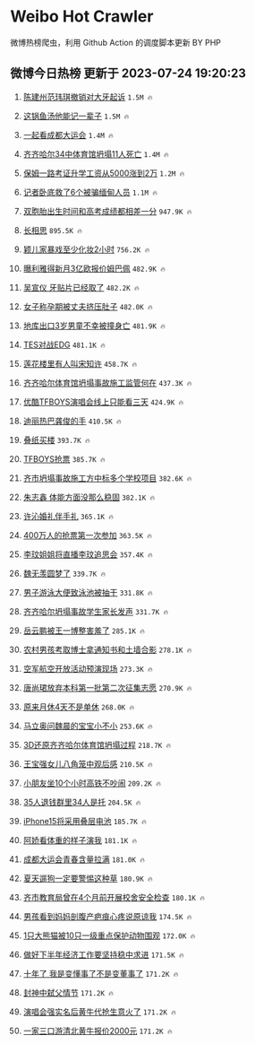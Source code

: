 # Weibo Hot Crawler 



微博热榜爬虫，利用 Github Action 的调度脚本更新 BY PHP 


## 微博今日热榜 更新于 2023-07-24 19:20:23 
1. [陈建州范玮琪撤销对大牙起诉](https://s.weibo.com/weibo?q=%23%E9%99%88%E5%BB%BA%E5%B7%9E%E8%8C%83%E7%8E%AE%E7%90%AA%E6%92%A4%E9%94%80%E5%AF%B9%E5%A4%A7%E7%89%99%E8%B5%B7%E8%AF%89%23&t=31&band_rank=1&Refer=top) `1.5M 🔥` 

1. [这锅鱼汤他能记一辈子](https://s.weibo.com/weibo?q=%23%E8%BF%99%E9%94%85%E9%B1%BC%E6%B1%A4%E4%BB%96%E8%83%BD%E8%AE%B0%E4%B8%80%E8%BE%88%E5%AD%90%23&t=31&band_rank=2&Refer=top) `1.5M 🔥` 

1. [一起看成都大运会](https://s.weibo.com/weibo?q=%23%E4%B8%80%E8%B5%B7%E7%9C%8B%E6%88%90%E9%83%BD%E5%A4%A7%E8%BF%90%E4%BC%9A%23&t=31&band_rank=3&Refer=top) `1.4M 🔥` 

1. [齐齐哈尔34中体育馆坍塌11人死亡](https://s.weibo.com/weibo?q=%23%E9%BD%90%E9%BD%90%E5%93%88%E5%B0%9434%E4%B8%AD%E4%BD%93%E8%82%B2%E9%A6%86%E5%9D%8D%E5%A1%8C11%E4%BA%BA%E6%AD%BB%E4%BA%A1%23&t=31&band_rank=4&Refer=top) `1.4M 🔥` 

1. [保姆一路考证升学工资从5000涨到2万](https://s.weibo.com/weibo?q=%23%E4%BF%9D%E5%A7%86%E4%B8%80%E8%B7%AF%E8%80%83%E8%AF%81%E5%8D%87%E5%AD%A6%E5%B7%A5%E8%B5%84%E4%BB%8E5000%E6%B6%A8%E5%88%B02%E4%B8%87%23&t=31&band_rank=5&Refer=top) `1.2M 🔥` 

1. [记者卧底救了6个被骗缅甸人员](https://s.weibo.com/weibo?q=%E8%AE%B0%E8%80%85%E5%8D%A7%E5%BA%95%E6%95%91%E4%BA%866%E4%B8%AA%E8%A2%AB%E9%AA%97%E7%BC%85%E7%94%B8%E4%BA%BA%E5%91%98&t=31&band_rank=6&Refer=top) `1.1M 🔥` 

1. [双胞胎出生时间和高考成绩都相差一分](https://s.weibo.com/weibo?q=%23%E5%8F%8C%E8%83%9E%E8%83%8E%E5%87%BA%E7%94%9F%E6%97%B6%E9%97%B4%E5%92%8C%E9%AB%98%E8%80%83%E6%88%90%E7%BB%A9%E9%83%BD%E7%9B%B8%E5%B7%AE%E4%B8%80%E5%88%86%23&t=31&band_rank=7&Refer=top) `947.9K 🔥` 

1. [长相思](https://s.weibo.com/weibo?q=%E9%95%BF%E7%9B%B8%E6%80%9D&t=31&band_rank=8&Refer=top) `895.5K 🔥` 

1. [颖儿家暴戏至少化妆2小时](https://s.weibo.com/weibo?q=%23%E9%A2%96%E5%84%BF%E5%AE%B6%E6%9A%B4%E6%88%8F%E8%87%B3%E5%B0%91%E5%8C%96%E5%A6%862%E5%B0%8F%E6%97%B6%23&t=31&band_rank=9&Refer=top) `756.2K 🔥` 

1. [曝利雅得新月3亿欧报价姆巴佩](https://s.weibo.com/weibo?q=%23%E6%9B%9D%E5%88%A9%E9%9B%85%E5%BE%97%E6%96%B0%E6%9C%883%E4%BA%BF%E6%AC%A7%E6%8A%A5%E4%BB%B7%E5%A7%86%E5%B7%B4%E4%BD%A9%23&t=31&band_rank=10&Refer=top) `482.9K 🔥` 

1. [吴宣仪 牙贴片已经取了](https://s.weibo.com/weibo?q=%E5%90%B4%E5%AE%A3%E4%BB%AA%20%E7%89%99%E8%B4%B4%E7%89%87%E5%B7%B2%E7%BB%8F%E5%8F%96%E4%BA%86&t=31&band_rank=11&Refer=top) `482.2K 🔥` 

1. [女子称孕期被丈夫挤压肚子](https://s.weibo.com/weibo?q=%23%E5%A5%B3%E5%AD%90%E7%A7%B0%E5%AD%95%E6%9C%9F%E8%A2%AB%E4%B8%88%E5%A4%AB%E6%8C%A4%E5%8E%8B%E8%82%9A%E5%AD%90%23&t=31&band_rank=12&Refer=top) `482.0K 🔥` 

1. [地库出口3岁男童不幸被撞身亡](https://s.weibo.com/weibo?q=%23%E5%9C%B0%E5%BA%93%E5%87%BA%E5%8F%A33%E5%B2%81%E7%94%B7%E7%AB%A5%E4%B8%8D%E5%B9%B8%E8%A2%AB%E6%92%9E%E8%BA%AB%E4%BA%A1%23&t=31&band_rank=13&Refer=top) `481.9K 🔥` 

1. [TES对战EDG](https://s.weibo.com/weibo?q=%23TES%E5%AF%B9%E6%88%98EDG%23&t=31&band_rank=14&Refer=top) `481.1K 🔥` 

1. [莲花楼里有人叫宋知许](https://s.weibo.com/weibo?q=%23%E8%8E%B2%E8%8A%B1%E6%A5%BC%E9%87%8C%E6%9C%89%E4%BA%BA%E5%8F%AB%E5%AE%8B%E7%9F%A5%E8%AE%B8%23&t=31&band_rank=15&Refer=top) `458.7K 🔥` 

1. [齐齐哈尔体育馆坍塌事故施工监管何在](https://s.weibo.com/weibo?q=%23%E9%BD%90%E9%BD%90%E5%93%88%E5%B0%94%E4%BD%93%E8%82%B2%E9%A6%86%E5%9D%8D%E5%A1%8C%E4%BA%8B%E6%95%85%E6%96%BD%E5%B7%A5%E7%9B%91%E7%AE%A1%E4%BD%95%E5%9C%A8%23&t=31&band_rank=16&Refer=top) `437.3K 🔥` 

1. [优酷TFBOYS演唱会线上只能看三天](https://s.weibo.com/weibo?q=%23%E4%BC%98%E9%85%B7TFBOYS%E6%BC%94%E5%94%B1%E4%BC%9A%E7%BA%BF%E4%B8%8A%E5%8F%AA%E8%83%BD%E7%9C%8B%E4%B8%89%E5%A4%A9%23&t=31&band_rank=17&Refer=top) `424.9K 🔥` 

1. [迪丽热巴龚俊的手](https://s.weibo.com/weibo?q=%23%E8%BF%AA%E4%B8%BD%E7%83%AD%E5%B7%B4%E9%BE%9A%E4%BF%8A%E7%9A%84%E6%89%8B%23&t=31&band_rank=18&Refer=top) `410.5K 🔥` 

1. [叠纸买楼](https://s.weibo.com/weibo?q=%23%E5%8F%A0%E7%BA%B8%E4%B9%B0%E6%A5%BC%23&t=31&band_rank=19&Refer=top) `393.7K 🔥` 

1. [TFBOYS抢票](https://s.weibo.com/weibo?q=TFBOYS%E6%8A%A2%E7%A5%A8&t=31&band_rank=20&Refer=top) `385.7K 🔥` 

1. [齐市坍塌事故施工方中标多个学校项目](https://s.weibo.com/weibo?q=%23%E9%BD%90%E5%B8%82%E5%9D%8D%E5%A1%8C%E4%BA%8B%E6%95%85%E6%96%BD%E5%B7%A5%E6%96%B9%E4%B8%AD%E6%A0%87%E5%A4%9A%E4%B8%AA%E5%AD%A6%E6%A0%A1%E9%A1%B9%E7%9B%AE%23&t=31&band_rank=21&Refer=top) `382.6K 🔥` 

1. [朱志鑫 体能方面没那么稳固](https://s.weibo.com/weibo?q=%E6%9C%B1%E5%BF%97%E9%91%AB%20%E4%BD%93%E8%83%BD%E6%96%B9%E9%9D%A2%E6%B2%A1%E9%82%A3%E4%B9%88%E7%A8%B3%E5%9B%BA&t=31&band_rank=22&Refer=top) `382.1K 🔥` 

1. [许沁婚礼伴手礼](https://s.weibo.com/weibo?q=%23%E8%AE%B8%E6%B2%81%E5%A9%9A%E7%A4%BC%E4%BC%B4%E6%89%8B%E7%A4%BC%23&t=31&band_rank=23&Refer=top) `365.1K 🔥` 

1. [400万人的抢票第一次参加](https://s.weibo.com/weibo?q=%23400%E4%B8%87%E4%BA%BA%E7%9A%84%E6%8A%A2%E7%A5%A8%E7%AC%AC%E4%B8%80%E6%AC%A1%E5%8F%82%E5%8A%A0%23&t=31&band_rank=24&Refer=top) `363.5K 🔥` 

1. [李玟姐姐将直播李玟追思会](https://s.weibo.com/weibo?q=%23%E6%9D%8E%E7%8E%9F%E5%A7%90%E5%A7%90%E5%B0%86%E7%9B%B4%E6%92%AD%E6%9D%8E%E7%8E%9F%E8%BF%BD%E6%80%9D%E4%BC%9A%23&t=31&band_rank=25&Refer=top) `357.4K 🔥` 

1. [魏无羡圆梦了](https://s.weibo.com/weibo?q=%23%E9%AD%8F%E6%97%A0%E7%BE%A1%E5%9C%86%E6%A2%A6%E4%BA%86%23&t=31&band_rank=26&Refer=top) `339.7K 🔥` 

1. [男子游泳大便致泳池被抽干](https://s.weibo.com/weibo?q=%23%E7%94%B7%E5%AD%90%E6%B8%B8%E6%B3%B3%E5%A4%A7%E4%BE%BF%E8%87%B4%E6%B3%B3%E6%B1%A0%E8%A2%AB%E6%8A%BD%E5%B9%B2%23&t=31&band_rank=27&Refer=top) `331.8K 🔥` 

1. [齐齐哈尔坍塌事故学生家长发声](https://s.weibo.com/weibo?q=%23%E9%BD%90%E9%BD%90%E5%93%88%E5%B0%94%E5%9D%8D%E5%A1%8C%E4%BA%8B%E6%95%85%E5%AD%A6%E7%94%9F%E5%AE%B6%E9%95%BF%E5%8F%91%E5%A3%B0%23&t=31&band_rank=28&Refer=top) `331.7K 🔥` 

1. [岳云鹏被王一博整害羞了](https://s.weibo.com/weibo?q=%23%E5%B2%B3%E4%BA%91%E9%B9%8F%E8%A2%AB%E7%8E%8B%E4%B8%80%E5%8D%9A%E6%95%B4%E5%AE%B3%E7%BE%9E%E4%BA%86%23&t=31&band_rank=29&Refer=top) `285.1K 🔥` 

1. [农村男孩考取博士拿通知书和土墙合影](https://s.weibo.com/weibo?q=%23%E5%86%9C%E6%9D%91%E7%94%B7%E5%AD%A9%E8%80%83%E5%8F%96%E5%8D%9A%E5%A3%AB%E6%8B%BF%E9%80%9A%E7%9F%A5%E4%B9%A6%E5%92%8C%E5%9C%9F%E5%A2%99%E5%90%88%E5%BD%B1%23&t=31&band_rank=30&Refer=top) `278.1K 🔥` 

1. [空军航空开放活动预演现场](https://s.weibo.com/weibo?q=%23%E7%A9%BA%E5%86%9B%E8%88%AA%E7%A9%BA%E5%BC%80%E6%94%BE%E6%B4%BB%E5%8A%A8%E9%A2%84%E6%BC%94%E7%8E%B0%E5%9C%BA%23&t=31&band_rank=31&Refer=top) `273.3K 🔥` 

1. [唐尚珺放弃本科第一批第二次征集志愿](https://s.weibo.com/weibo?q=%23%E5%94%90%E5%B0%9A%E7%8F%BA%E6%94%BE%E5%BC%83%E6%9C%AC%E7%A7%91%E7%AC%AC%E4%B8%80%E6%89%B9%E7%AC%AC%E4%BA%8C%E6%AC%A1%E5%BE%81%E9%9B%86%E5%BF%97%E6%84%BF%23&t=31&band_rank=32&Refer=top) `270.9K 🔥` 

1. [原来月休4天不是单休](https://s.weibo.com/weibo?q=%23%E5%8E%9F%E6%9D%A5%E6%9C%88%E4%BC%914%E5%A4%A9%E4%B8%8D%E6%98%AF%E5%8D%95%E4%BC%91%23&t=31&band_rank=33&Refer=top) `268.0K 🔥` 

1. [马立奥问魏晨的宝宝小不小](https://s.weibo.com/weibo?q=%23%E9%A9%AC%E7%AB%8B%E5%A5%A5%E9%97%AE%E9%AD%8F%E6%99%A8%E7%9A%84%E5%AE%9D%E5%AE%9D%E5%B0%8F%E4%B8%8D%E5%B0%8F%23&t=31&band_rank=34&Refer=top) `253.6K 🔥` 

1. [3D还原齐齐哈尔体育馆坍塌过程](https://s.weibo.com/weibo?q=%233D%E8%BF%98%E5%8E%9F%E9%BD%90%E9%BD%90%E5%93%88%E5%B0%94%E4%BD%93%E8%82%B2%E9%A6%86%E5%9D%8D%E5%A1%8C%E8%BF%87%E7%A8%8B%23&t=31&band_rank=35&Refer=top) `218.7K 🔥` 

1. [王宝强女儿八角笼中观后感](https://s.weibo.com/weibo?q=%23%E7%8E%8B%E5%AE%9D%E5%BC%BA%E5%A5%B3%E5%84%BF%E5%85%AB%E8%A7%92%E7%AC%BC%E4%B8%AD%E8%A7%82%E5%90%8E%E6%84%9F%23&t=31&band_rank=36&Refer=top) `210.5K 🔥` 

1. [小朋友坐10个小时高铁不吵闹](https://s.weibo.com/weibo?q=%E5%B0%8F%E6%9C%8B%E5%8F%8B%E5%9D%9010%E4%B8%AA%E5%B0%8F%E6%97%B6%E9%AB%98%E9%93%81%E4%B8%8D%E5%90%B5%E9%97%B9&t=31&band_rank=37&Refer=top) `209.2K 🔥` 

1. [35人退钱群里34人是托](https://s.weibo.com/weibo?q=%2335%E4%BA%BA%E9%80%80%E9%92%B1%E7%BE%A4%E9%87%8C34%E4%BA%BA%E6%98%AF%E6%89%98%23&t=31&band_rank=38&Refer=top) `204.5K 🔥` 

1. [iPhone15将采用叠层电池](https://s.weibo.com/weibo?q=%23iPhone15%E5%B0%86%E9%87%87%E7%94%A8%E5%8F%A0%E5%B1%82%E7%94%B5%E6%B1%A0%23&t=31&band_rank=39&Refer=top) `185.7K 🔥` 

1. [阿娇看体重的样子演我](https://s.weibo.com/weibo?q=%23%E9%98%BF%E5%A8%87%E7%9C%8B%E4%BD%93%E9%87%8D%E7%9A%84%E6%A0%B7%E5%AD%90%E6%BC%94%E6%88%91%23&t=31&band_rank=40&Refer=top) `181.1K 🔥` 

1. [成都大运会青春含量拉满](https://s.weibo.com/weibo?q=%23%E6%88%90%E9%83%BD%E5%A4%A7%E8%BF%90%E4%BC%9A%E9%9D%92%E6%98%A5%E5%90%AB%E9%87%8F%E6%8B%89%E6%BB%A1%23&t=31&band_rank=41&Refer=top) `181.0K 🔥` 

1. [夏天遛狗一定要警惕这种草](https://s.weibo.com/weibo?q=%23%E5%A4%8F%E5%A4%A9%E9%81%9B%E7%8B%97%E4%B8%80%E5%AE%9A%E8%A6%81%E8%AD%A6%E6%83%95%E8%BF%99%E7%A7%8D%E8%8D%89%23&t=31&band_rank=42&Refer=top) `180.9K 🔥` 

1. [齐市教育局曾在4个月前开展校舍安全检查](https://s.weibo.com/weibo?q=%23%E9%BD%90%E5%B8%82%E6%95%99%E8%82%B2%E5%B1%80%E6%9B%BE%E5%9C%A84%E4%B8%AA%E6%9C%88%E5%89%8D%E5%BC%80%E5%B1%95%E6%A0%A1%E8%88%8D%E5%AE%89%E5%85%A8%E6%A3%80%E6%9F%A5%23&t=31&band_rank=43&Refer=top) `180.1K 🔥` 

1. [男孩看到妈妈剖腹产疤痕心疼说原谅我](https://s.weibo.com/weibo?q=%23%E7%94%B7%E5%AD%A9%E7%9C%8B%E5%88%B0%E5%A6%88%E5%A6%88%E5%89%96%E8%85%B9%E4%BA%A7%E7%96%A4%E7%97%95%E5%BF%83%E7%96%BC%E8%AF%B4%E5%8E%9F%E8%B0%85%E6%88%91%23&t=31&band_rank=44&Refer=top) `174.5K 🔥` 

1. [1只大熊猫被10只一级重点保护动物围观](https://s.weibo.com/weibo?q=%231%E5%8F%AA%E5%A4%A7%E7%86%8A%E7%8C%AB%E8%A2%AB10%E5%8F%AA%E4%B8%80%E7%BA%A7%E9%87%8D%E7%82%B9%E4%BF%9D%E6%8A%A4%E5%8A%A8%E7%89%A9%E5%9B%B4%E8%A7%82%23&t=31&band_rank=45&Refer=top) `172.0K 🔥` 

1. [做好下半年经济工作要坚持稳中求进](https://s.weibo.com/weibo?q=%23%E5%81%9A%E5%A5%BD%E4%B8%8B%E5%8D%8A%E5%B9%B4%E7%BB%8F%E6%B5%8E%E5%B7%A5%E4%BD%9C%E8%A6%81%E5%9D%9A%E6%8C%81%E7%A8%B3%E4%B8%AD%E6%B1%82%E8%BF%9B%23&t=31&band_rank=46&Refer=top) `171.5K 🔥` 

1. [十年了 我是变懂事了不是变董事了](https://s.weibo.com/weibo?q=%E5%8D%81%E5%B9%B4%E4%BA%86%20%E6%88%91%E6%98%AF%E5%8F%98%E6%87%82%E4%BA%8B%E4%BA%86%E4%B8%8D%E6%98%AF%E5%8F%98%E8%91%A3%E4%BA%8B%E4%BA%86&t=31&band_rank=47&Refer=top) `171.2K 🔥` 

1. [封神中弑父情节](https://s.weibo.com/weibo?q=%E5%B0%81%E7%A5%9E%E4%B8%AD%E5%BC%91%E7%88%B6%E6%83%85%E8%8A%82&t=31&band_rank=48&Refer=top) `171.2K 🔥` 

1. [演唱会强实名后黄牛代抢生意火了](https://s.weibo.com/weibo?q=%23%E6%BC%94%E5%94%B1%E4%BC%9A%E5%BC%BA%E5%AE%9E%E5%90%8D%E5%90%8E%E9%BB%84%E7%89%9B%E4%BB%A3%E6%8A%A2%E7%94%9F%E6%84%8F%E7%81%AB%E4%BA%86%23&t=31&band_rank=49&Refer=top) `171.2K 🔥` 

1. [一家三口游清北黄牛报价2000元](https://s.weibo.com/weibo?q=%23%E4%B8%80%E5%AE%B6%E4%B8%89%E5%8F%A3%E6%B8%B8%E6%B8%85%E5%8C%97%E9%BB%84%E7%89%9B%E6%8A%A5%E4%BB%B72000%E5%85%83%23&t=31&band_rank=50&Refer=top) `171.2K 🔥` 

